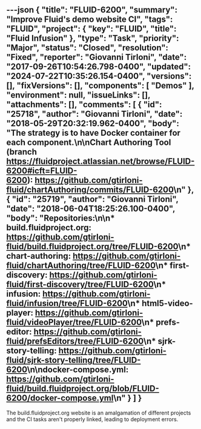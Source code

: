 ---json
{
  "title": "FLUID-6200",
  "summary": "Improve Fluid's demo website CI",
  "tags": "FLUID",
  "project": {
    "key": "FLUID",
    "title": "Fluid Infusion"
  },
  "type": "Task",
  "priority": "Major",
  "status": "Closed",
  "resolution": "Fixed",
  "reporter": "Giovanni Tirloni",
  "date": "2017-09-26T10:54:26.798-0400",
  "updated": "2024-07-22T10:35:26.154-0400",
  "versions": [],
  "fixVersions": [],
  "components": [
    "Demos"
  ],
  "environment": null,
  "issueLinks": [],
  "attachments": [],
  "comments": [
    {
      "id": "25718",
      "author": "Giovanni Tirloni",
      "date": "2018-05-29T20:32:19.962-0400",
      "body": "The strategy is to have Docker container for each component.\n\nChart Authoring Tool (branch <https://fluidproject.atlassian.net/browse/FLUID-6200#icft=FLUID-6200>): <https://github.com/gtirloni-fluid/chartAuthoring/commits/FLUID-6200>\n"
    },
    {
      "id": "25719",
      "author": "Giovanni Tirloni",
      "date": "2018-06-04T18:25:26.100-0400",
      "body": "Repositories:\n\n* build.fluidproject.org: <https://github.com/gtirloni-fluid/build.fluidproject.org/tree/FLUID-6200>\n* chart-authoring: <https://github.com/gtirloni-fluid/chartAuthoring/tree/FLUID-6200>\n* first-discovery: <https://github.com/gtirloni-fluid/first-discovery/tree/FLUID-6200>\n* infusion: <https://github.com/gtirloni-fluid/infusion/tree/FLUID-6200>\n* html5-video-player: <https://github.com/gtirloni-fluid/videoPlayer/tree/FLUID-6200>\n* prefs-editor: <https://github.com/gtirloni-fluid/prefsEditors/tree/FLUID-6200>\n* sjrk-story-telling: <https://github.com/gtirloni-fluid/sjrk-story-telling/tree/FLUID-6200>\n\ndocker-compose.yml: <https://github.com/gtirloni-fluid/build.fluidproject.org/blob/FLUID-6200/docker-compose.yml>\n"
    }
  ]
}
---
The build.fluidproject.org website is an amalgamation of different projects and the CI tasks aren't properly linked, leading to deployment errors.

        